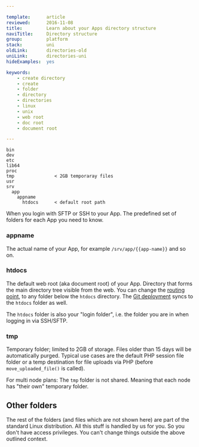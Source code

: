 ```yaml
---

template:      article
reviewed:      2016-11-08
title:         Learn about your Apps directory structure
naviTitle:     Directory structure
group:         platform
stack:         uni
oldLink:       directories-old
uniLink:       directories-uni
hideExamples:  yes

keywords:
    - create directory
    - create
    - folder
    - directory
    - directories
    - linux
    - unix
    - web root
    - doc root
    - document root

---
```



```nohighlight
bin
dev
etc
lib64
proc
tmp               < 2GB temporaray files
usr
srv
  app
    appname
      htdocs      < default root path
```

<!-- TODO: Re-unite this article with "directories-pro" article -->

When you login with SFTP or SSH to your App.
The predefined set of folders for each App you need to know.

### appname

The actual name of your App, for example `/srv/app/{{app-name}}` and so on.

### htdocs

The default web root (aka document root) of your App. Directory that forms the main directory tree visible from the web. You can change the [routing point](domains#toc-set-a-custom-root-path), to any folder below the `htdocs` directory. The [Git deployment](git) syncs to the `htdocs` folder as well.

The `htdocs` folder is also your "login folder", i.e. the folder you are in when logging in via SSH/SFTP.

### tmp

Temporary folder; limited to 2GB of storage. Files older than 15 days will be automatically purged. Typical use cases are the default PHP session file folder or a temp destination for file uploads via PHP (before `move_uploaded_file()` is called).

For multi node plans: The `tmp` folder is not shared. Meaning that each node has "their own" temporary folder.

## Other folders

The rest of the folders (and files which are not shown here) are part of the standard Linux distribution. All this stuff is handled by us for you. So you don't have access privileges. You can't change things outside the above outlined context.
